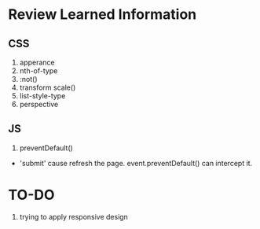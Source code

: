 # Review Learned Information


## CSS
1. apperance
2. nth-of-type
3. :not()
4. transform scale()
5. list-style-type
6. perspective

## JS
1. preventDefault()
- 'submit' cause refresh the page. event.preventDefault() can intercept it.

# TO-DO
1. trying to apply responsive design
